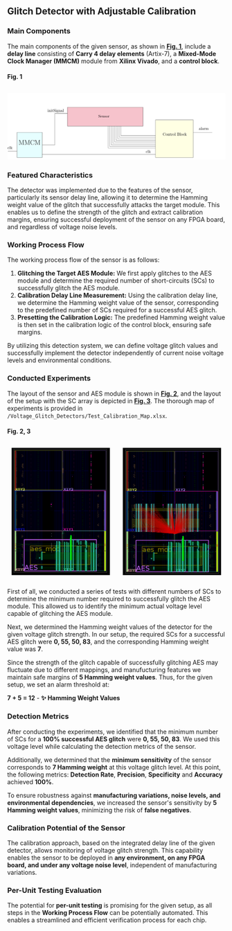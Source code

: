 ## Glitch Detector with Adjustable Calibration 

### Main Components

The main components of the given sensor, as shown in [**Fig. 1**](#fig1), include a **delay line** consisting of **Carry 4 delay elements** (Artix-7), a **Mixed-Mode Clock Manager (MMCM)** module from **Xilinx Vivado**, and a **control block**.

#### Fig. 1
## <a name="fig1"></a>
![Fig. 1: Voltage Glitch Detector](Schematic_Detector_1.png)


### Featured Characteristics

The detector was implemented due to the features of the sensor, particularly its sensor delay line, allowing it to determine the Hamming weight value of the glitch that successfully attacks the target module. This enables us to define the strength of the glitch and extract calibration margins, ensuring successful deployment of the sensor on any FPGA board, and regardless of voltage noise levels.

### Working Process Flow 

The working process flow of the sensor is as follows:

1. **Glitching the Target AES Module:** We first apply glitches to the AES module and determine the required number of short-circuits (SCs) to successfully glitch the AES module.
2. **Calibration Delay Line Measurement:** Using the calibration delay line, we determine the Hamming weight value of the sensor, corresponding to the predefined number of SCs required for a successful AES glitch.
3. **Presetting the Calibration Logic:** The predefined Hamming weight value is then set in the calibration logic of the control block, ensuring safe margins.

By utilizing this detection system, we can define voltage glitch values and successfully implement the detector independently of current noise voltage levels and environmental conditions.

### Conducted Experiments 

The layout of the sensor and AES module is shown in [**Fig. 2**](#fig2), and the layout of the setup with the SC array is depicted in [**Fig. 3**](#fig2). The thorough map of experiments is provided in `/Voltage_Glitch_Detectors/Test_Calibration_Map.xlsx`.

#### Fig. 2, 3
## <a name="fig2"></a>
<div style="display: flex; justify-content: space-around;">
  <img src="Layout_Detector_1.png" alt="Voltage Glitch Detector" style="max-width: 45%; margin-right: 10px;" />
  <img src="Layout_Detector_1_SCs.png" alt="Voltage Glitch Detector with SCs" style="max-width: 45%;" />
</div>

## <a name="fig3"></a>



First of all, we conducted a series of tests with different numbers of SCs to determine the minimum number required to successfully glitch the AES module. This allowed us to identify the minimum actual voltage level capable of glitching the AES module. 

Next, we determined the Hamming weight values of the detector for the given voltage glitch strength. In our setup, the required SCs for a successful AES glitch were **0, 55, 50, 83**, and the corresponding Hamming weight value was **7**.

Since the strength of the glitch capable of successfully glitching AES may fluctuate due to different mappings, and manufucturing features we maintain safe margins of **5 Hamming weight values**. Thus, for the given setup, we set an alarm threshold at:

**7 + 5 = 12** - **✨ Hamming Weight Values**


### Detection Metrics 

After conducting the experiments, we identified that the minimum number of SCs for a **100% successful AES glitch** were **0, 55, 50, 83**. We used this voltage level while calculating the detection metrics of the sensor. 

Additionally, we determined that the **minimum sensitivity** of the sensor corresponds to **7 Hamming weight** at this voltage glitch level. At this point, the following metrics: **Detection Rate**, **Precision**, **Specificity** and **Accuracy** achieved **100%**.

To ensure robustness against **manufacturing variations, noise levels, and environmental dependencies**, we increased the sensor's sensitivity by **5 Hamming weight values**, minimizing the risk of **false negatives**.

### Calibration Potential of the Sensor 

The calibration approach, based on the integrated delay line of the given detector, allows monitoring of voltage glitch strength. This capability enables the sensor to be deployed in **any environment, on any FPGA board, and under any voltage noise level**, independent of manufacturing variations.

### Per-Unit Testing Evaluation

The potential for **per-unit testing** is promising for the given setup, as all steps in the **Working Process Flow** can be potentially automated. This enables a streamlined and efficient verification process for each chip.
